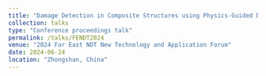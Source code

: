 ```yaml
---
title: "Damage Detection in Composite Structures using Physics-Guided Deep Learning"
collection: talks
type: "Conference proceedings talk"
permalink: /talks/FENDT2024
venue: "2024 Far East NDT New Technology and Application Forum"
date: 2024-06-24
location: "Zhongshan, China"
---
```

